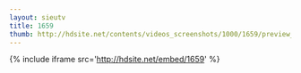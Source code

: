```yaml
---
layout: sieutv
title: 1659
thumb: http://hdsite.net/contents/videos_screenshots/1000/1659/preview_360p.mp4.jpg
---
```

{% include iframe src='http://hdsite.net/embed/1659' %}
 
